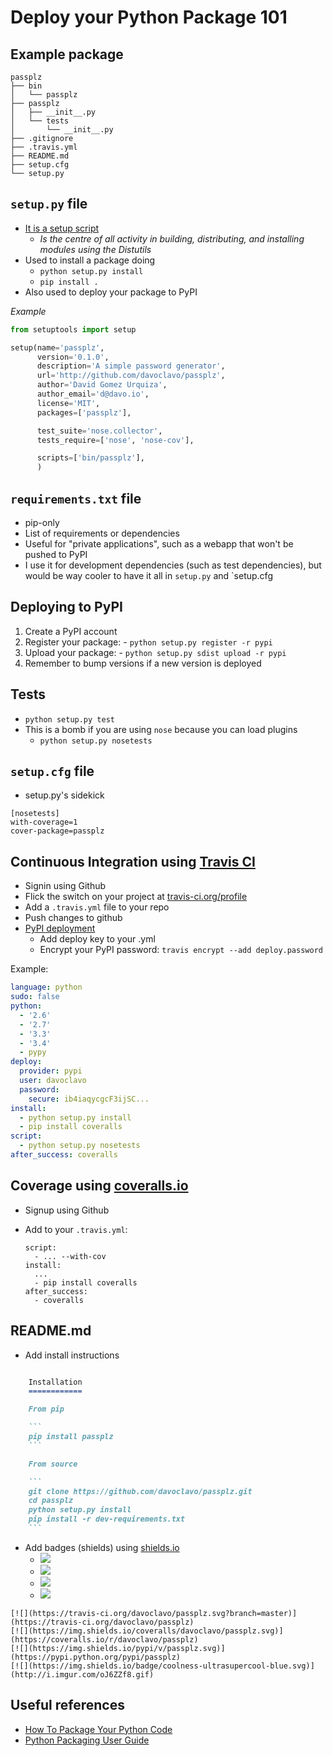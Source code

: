 Deploy your Python Package 101
==============================

Example package
---------------

```tree
passplz
├── bin
│   └── passplz
├── passplz
│   ├── __init__.py
│   └── tests
│       └── __init__.py
├── .gitignore
├── .travis.yml
├── README.md
├── setup.cfg
└── setup.py
```


`setup.py` file
---------------

  * [It is a setup script](https://docs.python.org/2/distutils/setupscript.html)
    - *Is the centre of all activity in building, distributing, and installing modules using the Distutils*
  * Used to install a package doing
    - `python setup.py install`
    - `pip install .`
  * Also used to deploy your package to PyPI

*Example*

```py
from setuptools import setup

setup(name='passplz',
      version='0.1.0',
      description='A simple password generator',
      url='http://github.com/davoclavo/passplz',
      author='David Gomez Urquiza',
      author_email='d@davo.io',
      license='MIT',
      packages=['passplz'],

      test_suite='nose.collector',
      tests_require=['nose', 'nose-cov'],

      scripts=['bin/passplz'],
      )
```


`requirements.txt` file
-----------------------

  * pip-only
  * List of requirements or dependencies
  * Useful for "private applications", such as a webapp that won't be pushed to PyPI
  * I use it for development dependencies (such as test dependencies), but would be way cooler to have it all in `setup.py` and `setup.cfg



Deploying to PyPI
-----------------

  1. Create a PyPI account
  2. Register your package:
    - `python setup.py register -r pypi`
  3. Upload your package:
    - `python setup.py sdist upload -r pypi`
  4. Remember to bump versions if a new version is deployed


Tests
-----

  * `python setup.py test`
  * This is a bomb if you are using `nose` because you can load plugins
    - `python setup.py nosetests`


`setup.cfg` file
----------------
  * setup.py's sidekick

  ```
  [nosetests]
  with-coverage=1
  cover-package=passplz
  ```

Continuous Integration using [Travis CI](https://travis-ci.com)
----------------------------------------

  * Signin using Github
  * Flick the switch on your project at [travis-ci.org/profile](https://travis-ci.org/profile)
  * Add a `.travis.yml` file to your repo
  * Push changes to github
  * [PyPI deployment](http://docs.travis-ci.com/user/deployment/pypi/)
    - Add deploy key to your .yml
    - Encrypt your PyPI password: `travis encrypt --add deploy.password`

Example:

```yml
language: python
sudo: false
python:
  - '2.6'
  - '2.7'
  - '3.3'
  - '3.4'
  - pypy
deploy:
  provider: pypi
  user: davoclavo
  password:
    secure: ib4iaqycgcF3ijSC...
install:
  - python setup.py install
  - pip install coveralls
script: 
  - python setup.py nosetests
after_success: coveralls
```


Coverage using [coveralls.io](https://coveralls.io/)
----------------------------

  * Signup using Github
  * Add to your `.travis.yml`:

    ```
    script:
      - ... --with-cov
    install:
      ...
      - pip install coveralls
    after_success:
      - coveralls
    ```


README.md
---------

  * Add install instructions

~~~md

    Installation
    ============

    From pip

    ```
    pip install passplz
    ```

    From source

    ```
    git clone https://github.com/davoclavo/passplz.git
    cd passplz
    python setup.py install
    pip install -r dev-requirements.txt
    ```

~~~

  * Add badges (shields) using [shields.io](http://shields.io/)
    - [![](https://travis-ci.org/davoclavo/passplz.svg?branch=master)](https://travis-ci.org/davoclavo/passplz)
    - [![](https://img.shields.io/coveralls/davoclavo/passplz.svg)](https://coveralls.io/r/davoclavo/passplz)
    - [![](https://img.shields.io/pypi/v/passplz.svg)](https://pypi.python.org/pypi/passplz)
    - [![](https://img.shields.io/badge/coolness-ultrasupercool-blue.svg)](http://i.imgur.com/oJ6ZZf8.gif)

~~~
[![](https://travis-ci.org/davoclavo/passplz.svg?branch=master)](https://travis-ci.org/davoclavo/passplz)
[![](https://img.shields.io/coveralls/davoclavo/passplz.svg)](https://coveralls.io/r/davoclavo/passplz)
[![](https://img.shields.io/pypi/v/passplz.svg)](https://pypi.python.org/pypi/passplz)
[![](https://img.shields.io/badge/coolness-ultrasupercool-blue.svg)](http://i.imgur.com/oJ6ZZf8.gif)
~~~



Useful references
-----------------

  * [How To Package Your Python Code](http://www.scotttorborg.com/python-packaging/index.html)
  * [Python Packaging User Guide](https://packaging.python.org/en/latest/)
